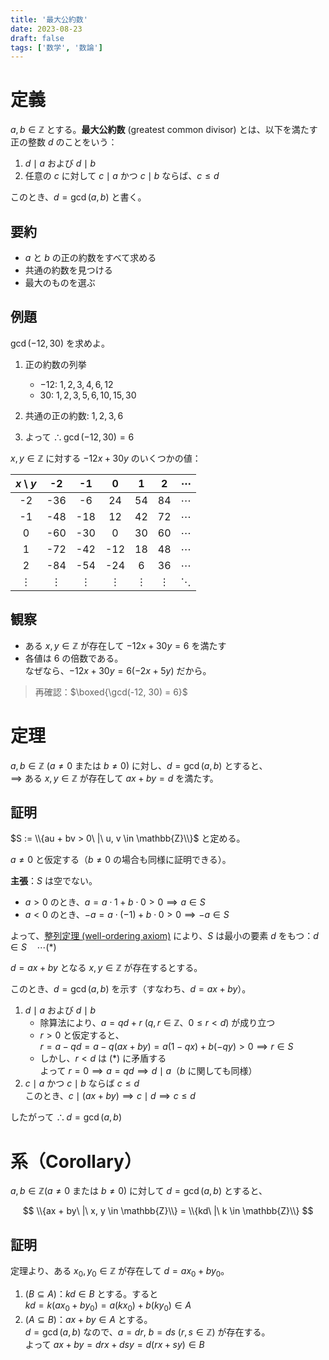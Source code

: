 ```yaml
---
title: '最大公約数'
date: 2023-08-23
draft: false
tags: ['数学', '数論']
---
```


# 定義

$a, b \in \mathbb{Z}$ とする。**最大公約数** (greatest common divisor) とは、以下を満たす正の整数 $d$ のことをいう：

1. $d \mid a$ および $d \mid b$
2. 任意の $c$ に対して $c \mid a$ かつ $c \mid b$ ならば、$c \leq d$

このとき、$d = \gcd(a, b)$ と書く。

## 要約

- $a$ と $b$ の正の約数をすべて求める
- 共通の約数を見つける
- 最大のものを選ぶ

## 例題

$\gcd(-12, 30)$ を求めよ。

1. 正の約数の列挙
   - $-12$: $1, 2, 3, 4, 6, 12$
   - $30$: $1, 2, 3, 5, 6, 10, 15, 30$

2. 共通の正の約数: $1, 2, 3, 6$
3. よって $\therefore \gcd(-12, 30) = 6$

$x, y \in \mathbb{Z}$ に対する $-12x + 30y$ のいくつかの値：

|  $x$ \\ $y$ |     -2   |     -1   |      0   |      1   |      2   | $\cdots$ |
|:-----------:|:--------:|:--------:|:--------:|:--------:|:--------:|:--------:|
|      -2     |    -36   |     -6   |     24   |     54   |     84   | $\cdots$ |
|      -1     |    -48   |    -18   |     12   |     42   |     72   | $\cdots$ |
|       0     |    -60   |    -30   |      0   |     30   |     60   | $\cdots$ |
|       1     |    -72   |    -42   |    -12   |     18   |     48   | $\cdots$ |
|       2     |    -84   |    -54   |    -24   |      6   |     36   | $\cdots$ |
|   $\vdots$  | $\vdots$ | $\vdots$ | $\vdots$ | $\vdots$ | $\vdots$ | $\ddots$ |

## 観察

- ある $x, y \in \mathbb{Z}$ が存在して $-12x + 30y = 6$ を満たす
- 各値は $6$ の倍数である。  
  なぜなら、$-12x + 30y = 6(-2x + 5y)$ だから。

> 再確認：$\boxed{\gcd(-12, 30) = 6}$

# 定理

$a, b \in \mathbb{Z}\ (a \neq 0 \text{ または } b \neq 0)$ に対し、$d = \gcd(a, b)$ とすると、  
$\implies$ ある $x, y \in \mathbb{Z}$ が存在して $ax + by = d$ を満たす。

## 証明

$S := \\{au + bv > 0\ |\ u, v \in \mathbb{Z}\\}$ と定める。

$a \neq 0$ と仮定する（$b \neq 0$ の場合も同様に証明できる）。

**主張**：$S$ は空でない。

- $a > 0$ のとき、$a = a \cdot 1 + b \cdot 0 > 0 \implies a \in S$
- $a < 0$ のとき、$-a = a \cdot (-1) + b \cdot 0 > 0 \implies -a \in S$

よって、[整列定理 (well-ordering axiom)](/posts/number-theory/1/#well-ordering-principle) により、$S$ は最小の要素 $d$ をもつ：$d \in S \quad \cdots (\ast)$  

$d = ax + by$ となる $x, y \in \mathbb{Z}$ が存在するとする。

このとき、$d = \gcd(a, b)$ を示す（すなわち、$d = ax + by$）。

1. $d \mid a$ および $d \mid b$
   - 除算法により、$a = qd + r$ ($q, r \in \mathbb{Z}$、$0 \leq r < d$) が成り立つ
   - $r > 0$ と仮定すると、  
    $r = a - qd = a - q(ax + by) = a(1 - qx) + b(-qy) > 0 \implies r \in S$
   - しかし、$r < d$ は $(\ast)$ に矛盾する  
    よって $r = 0 \implies a = qd \implies d \mid a$（$b$ に関しても同様）
2. $c \mid a$ かつ $c \mid b$ ならば $c \leq d$  
  このとき、$c \mid (ax + by) \implies c \mid d \implies c \leq d$

したがって $\therefore d = \gcd(a, b)$

# 系（Corollary）

$a, b \in \mathbb{Z} (a \neq 0 \text{ または } b \neq 0)$ に対して $d = \gcd(a, b)$ とすると、

$$
\\{ax + by\ |\ x, y \in \mathbb{Z}\\} = \\{kd\ |\ k \in \mathbb{Z}\\}
$$

## 証明

定理より、ある $x_0, y_0 \in \mathbb{Z}$ が存在して $d = ax_0 + by_0$。

1. $(B \subseteq A)$：$kd \in B$ とする。すると  
   $kd = k(ax_0 + by_0) = a(kx_0) + b(ky_0) \in A$
2. $(A \subseteq B)$：$ax + by \in A$ とする。  
   $d = \gcd(a, b)$ なので、$a = dr,\ b = ds$ ($r, s \in \mathbb{Z}$) が存在する。  
   よって $ax + by = drx + dsy = d(rx + sy) \in B$
